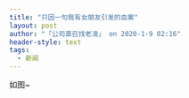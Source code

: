 ```yaml
---
title: "只因一句我有女朋友引发的血案"
layout: post
author: "「公司直召找老凌」 on 2020-1-9 02:16"
header-style: text
tags:
  - 新闻
---
```


<head></head>
<body>
  如图~
 <br>
</body>



